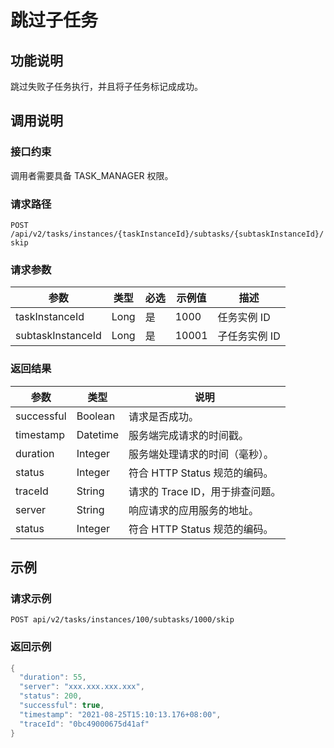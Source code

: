 跳过子任务
==========================

功能说明
-------------------------

跳过失败子任务执行，并且将子任务标记成成功。

调用说明
-------------------------

### 接口约束

调用者需要具备 TASK_MANAGER 权限。

### 请求路径

`POST /api/v2/tasks/instances/{taskInstanceId}/subtasks/{subtaskInstanceId}/skip`

### 请求参数

|        参数         |  类型  | 必选 |  示例值  |    描述    |
|-------------------|------|----|-------|----------|
| taskInstanceId    | Long | 是  | 1000  | 任务实例 ID  |
| subtaskInstanceId | Long | 是  | 10001 | 子任务实例 ID |

### 返回结果

|     参数     |    类型    |          说明           |
|------------|----------|-----------------------|
| successful | Boolean  | 请求是否成功。               |
| timestamp  | Datetime | 服务端完成请求的时间戳。          |
| duration   | Integer  | 服务端处理请求的时间（毫秒）。       |
| status     | Integer  | 符合 HTTP Status 规范的编码。 |
| traceId    | String   | 请求的 Trace ID，用于排查问题。  |
| server     | String   | 响应请求的应用服务的地址。         |
| status     | Integer  | 符合 HTTP Status 规范的编码。 |

示例
-----------------------

### 请求示例

`POST api/v2/tasks/instances/100/subtasks/1000/skip`

### 返回示例

```java
{
  "duration": 55,
  "server": "xxx.xxx.xxx.xxx",
  "status": 200,
  "successful": true,
  "timestamp": "2021-08-25T15:10:13.176+08:00",
  "traceId": "0bc49000675d41af"
}
```
